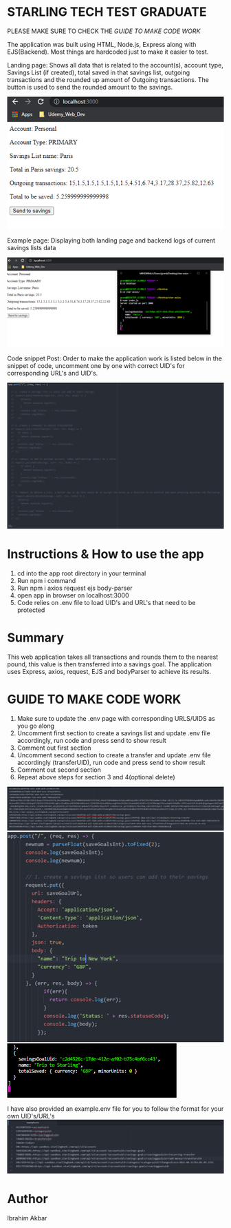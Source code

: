 # STARLING TECH TEST GRADUATE

PLEASE MAKE SURE TO CHECK THE *GUIDE TO MAKE CODE WORK*

The application was built using HTML, Node.js, Express along with EJS(Backend). Most things are hardcoded just to make it easier to test.

Landing page: Shows all data that is related to the account(s), account type, Savings List (if created), total saved in that savings list, outgoing transactions and the rounded up amount of Outgoing
transactions. The button is used to send the rounded amount to the savings.

![home](images/dataViewed.PNG)

Example page: Displaying both landing page and backend logs of current savings lists data

![example](images/showAll.PNG)

Code snippet Post: Order to make the application work is listed below in the snippet of code, uncomment one by one with correct UID's for corresponding URL's and UID's.

![order](images/postRequests.PNG)

<h1>Instructions & How to use the app</h1>
<ol>
  <li>cd into the app root directory in your terminal</li>
  <li>Run npm i command</li>
  <li>Run npm i axios request ejs body-parser</li>
  <li>open app in browser on localhost:3000</li>
  <li>Code relies on .env file to load UID's and URL's that need to be protected</li>
  </ol>


<h1>Summary</h1>
This web application takes all transactions and rounds them to the nearest pound, this value is then transferred into a savings goal. The application uses Express, axios, request, EJS and bodyParser to achieve its results.

<h1>GUIDE TO MAKE CODE WORK</h1>
<ol>
  <li>Make sure to update the .env page with corresponding URLS/UIDS as you go along</li>
  <li>Uncomment first section to create a savings list and update .env file accordingly, run code and press send to show result</li>
  <li>Comment out first section</li>
  <li>Uncomment second section to create a transfer and update .env file accordingly (transferUID), run code and press send to show result</li>
  <li>Comment out second section</li>
  <li>Repeat above steps for section 3 and 4(optional delete)</li>
  </ol>

![env](images/accountUID.PNG)
![snippetone](images/codesnippet1.PNG)
![result](images/result1.PNG)


I have also provided an example.env file for you to follow the format for your own UID's/URL's
![snippetone](images/exampleEnv.PNG)

<h1>Author</h1>
Ibrahim Akbar
